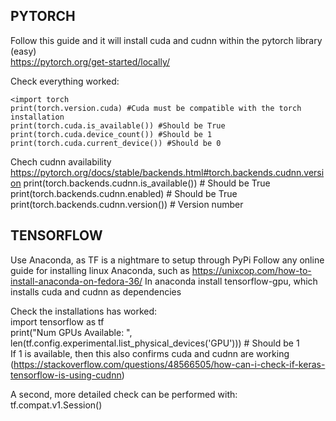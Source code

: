 ## PYTORCH  
Follow this guide and it will install cuda and cudnn within the pytorch library (easy)  
https://pytorch.org/get-started/locally/  

Check everything worked:  
```
<import torch
print(torch.version.cuda) #Cuda must be compatible with the torch installation
print(torch.cuda.is_available()) #Should be True
print(torch.cuda.device_count()) #Should be 1
print(torch.cuda.current_device()) #Should be 0
```
Chech cudnn availability  
https://pytorch.org/docs/stable/backends.html#torch.backends.cudnn.version
print(torch.backends.cudnn.is_available()) # Should be True
print(torch.backends.cudnn.enabled) # Should be True
print(torch.backends.cudnn.version()) # Version number

## TENSORFLOW  
Use Anaconda, as TF is a nightmare to setup through PyPi
Follow any online guide for installing linux Anaconda, such as https://unixcop.com/how-to-install-anaconda-on-fedora-36/
In anaconda install tensorflow-gpu, which installs cuda and cudnn as dependencies

Check the installations has worked:  
import tensorflow as tf  
print("Num GPUs Available: ", len(tf.config.experimental.list_physical_devices('GPU'))) # Should be 1  
If 1 is available, then this also confirms cuda and cudnn are working (https://stackoverflow.com/questions/48566505/how-can-i-check-if-keras-tensorflow-is-using-cudnn)  

A second, more detailed check can be performed with:  
tf.compat.v1.Session()
